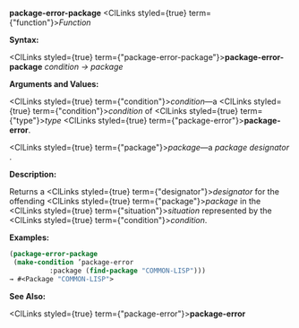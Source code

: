 **package-error-package** <ClLinks styled={true} term={"function"}><i>Function</i></ClLinks> 



**Syntax:** 



<ClLinks styled={true} term={"package-error-package"}><b>package-error-package</b></ClLinks> *condition → package* 



**Arguments and Values:** 



<ClLinks styled={true} term={"condition"}><i>condition</i></ClLinks>—a <ClLinks styled={true} term={"condition"}><i>condition</i></ClLinks> of <ClLinks styled={true} term={"type"}><i>type</i></ClLinks> <ClLinks styled={true} term={"package-error"}><b>package-error</b></ClLinks>. 



<ClLinks styled={true} term={"package"}><i>package</i></ClLinks>—a *package designator* . 



**Description:** 



Returns a <ClLinks styled={true} term={"designator"}><i>designator</i></ClLinks> for the offending <ClLinks styled={true} term={"package"}><i>package</i></ClLinks> in the <ClLinks styled={true} term={"situation"}><i>situation</i></ClLinks> represented by the <ClLinks styled={true} term={"condition"}><i>condition</i></ClLinks>. 

**Examples:**
```lisp
(package-error-package 
 (make-condition ’package-error 
		  :package (find-package "COMMON-LISP"))) 
→ #<Package "COMMON-LISP"> 
```
**See Also:** 



<ClLinks styled={true} term={"package-error"}><b>package-error</b></ClLinks> 





